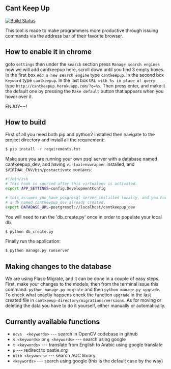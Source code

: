 ## Cant Keep Up

[![Build Status](https://travis-ci.org/omarayad1/cantkeepup.svg)](https://travis-ci.org/omarayad1/cantkeepup)

This tool is made to make programmers more productive through issuing commands
via the address bar of their favorite browser.

## How to enable it in chrome
goto `settings` then under the `search` section press `Manage search engines`
now we will add cantkeepup here, scroll down until you find 3 empty boxes. In
the first box `Add a new search engine` type `cantkeepup`. In the second box
`Keyword` type `cantkeepup`. In the last box `URL with %s in place of query` 
type `http://cantkeepup.herokuapp.com/?q=%s`. Then press enter, and make it 
the default one by pressing the `Make default` button that appears when you 
hover over it.

ENJOY~~!

## How to build
First of all you need both pip and python2 installed then navigate to the 
project directory and install all the requirement:
```sh
$ pip install -r requirements.txt
```

Make sure you are running your own psql server with a database named 
cantkeepup_dev, and having `virtualenvwrapper` installed, and 
`$VIRTUAL_ENV/bin/postactivate` contains:
```sh
#!/bin/zsh
# This hook is sourced after this virtualenv is activated.
export APP_SETTINGS=config.DevelopmentConfig

# this assumes you have posgresql server installed locally, and you have
# a db named cantkeepup_dev already created.
export DATABASE_URL=postgresql://localhost/cantkeepup_dev
```

You will need to run the 'db_create.py' once in order to populate your local db.
```sh
$ python db_create.py
````

Finally run the application:
```sh
$ python manage.py runserver
```


## Making changes to the database
We are using Flask-Migrate, and it can be done in a couple of easy steps. First,
make your changes to the models, then from the terminal issue this command:
`python manage.py migrate` and then `python manage.py upgrade`. To check what 
exactly happens check the function `upgrade` in the last created file in 
`cantkeeup-directory/migrations/versions`. As for moving or deleting the data
you have to do it yourself, either manually or automatically.

## Currently available functions
* `ocvs  <keywords>` --- search in OpenCV codebase in github
* `s <keywords>` or `g <keywords>` --- search using google
* `t <keywords>` --- translate from English to Arabic using google translate
* `p` --- redirect to pastie.org
* `ulib <keywords>` --- search AUC library
* `<keywords>` --- search using google (this is the default case by the way)
